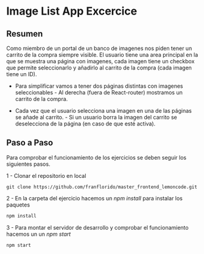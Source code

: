 # Image List App Excercice

## Resumen

Como miembro de un portal de un banco de imagenes nos piden tener un carrito de la compra siempre
visible. El usuario tiene una area principal en la que se muestra una página con imagenes, cada imagen
tiene un checkbox que permite seleccionarlo y añadirlo al carrito de la compra (cada imagen tiene un ID).

- Para simplificar vamos a tener dos páginas distintas con imagenes seleccionables - Al derecha
(fuera de React-router) mostramos un carrito de la compra.

- Cada vez que el usuario selecciona una imagen en una de las páginas se añade al carrito. - Si un
usuario borra la imagen del carrito se deselecciona de la página (en caso de que esté activa).


## Paso a Paso

Para comprobar el funcionamiento de los ejercicios se deben seguir los siguientes pasos.

1 - Clonar el repositorio en local

```
git clone https://github.com/franflorido/master_frontend_lemoncode.git
```

2 - En la carpeta del ejercicio hacemos un _npm install_ para instalar los paquetes

```bash
npm install
```

3 - Para montar el servidor de desarrollo y comprobar el funcionamiento hacemos un  un _npm start_

```bash
npm start
```